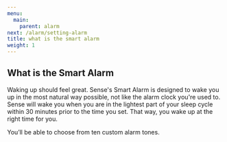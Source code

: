 ```yaml
---
menu:
  main:
    parent: alarm
next: /alarm/setting-alarm
title: what is the smart alarm
weight: 1
---
```


## What is the Smart Alarm


Waking up should feel great. Sense's Smart Alarm is designed to wake you up in the most natural way possible, not like the alarm clock you're used to. Sense will wake you when you are in the lightest part of your sleep cycle within 30 minutes prior to the time you set. That way, you wake up at the right time for you.


You’ll be able to choose from ten custom alarm tones.
